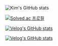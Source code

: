 ![Kim's GitHub stats](https://github-readme-stats.vercel.app/api?username=kshired&show_icons=true&theme=radical)


[![Solved.ac
프로필](http://mazassumnida.wtf/api/v2/generate_badge?boj=python4)](https://solved.ac/python4)

[![Velog's GitHub stats](https://velog-readme-2.vercel.app/api/badge-stats?name=kshired)](https://velog.io/@kshired)

[![Velog's GitHub stats](https://velog-readme-stats.vercel.app/api?name=kshired&color=dark)](https://velog-readme-stats.vercel.app/api/redirect?name=kshired)

